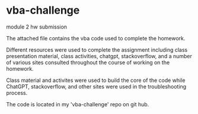 # vba-challenge
module 2 hw submission

The attached file contains the vba code used to complete the homework.

Different resources were used to complete the assignment including class presentation material, class activities, chatgpt, stackoverflow, and a number of various sites consulted throughout the course of working on the homework.

Class material and activites were used to build the core of the code while ChatGPT, stackoverflow, and other sites were used in the troubleshooting process.

The code is located in my 'vba-challenge' repo on git hub. 

